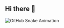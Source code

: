 ## Hi there 👋
<picture>
  <source media="(prefers-color-scheme: dark)" srcset="https://github.com/calebjcarlson/calebjcarlson/blob/output/github-contribution-grid-snake-dark.svg">
  <img src="https://github.com/calebjcarlson/calebjcarlson/blob/output/github-contribution-grid-snake.svg" alt="GitHub Snake Animation">
</picture>



<!--
**calebjcarlson/calebjcarlson** is a ✨ _special_ ✨ repository because its `README.md` (this file) appears on your GitHub profile.

Here are some ideas to get you started:

- 🔭 I’m currently working on ...
- 🌱 I’m currently learning ...
- 👯 I’m looking to collaborate on ...
- 🤔 I’m looking for help with ...
- 💬 Ask me about ...
- 📫 How to reach me: ...
- 😄 Pronouns: ...
- ⚡ Fun fact: ...
-->
